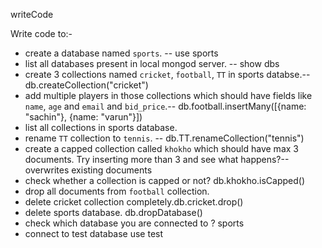 writeCode

Write code to:-

- create a database named `sports`. -- use sports
- list all databases present in local mongod server. -- show dbs
- create 3 collections named `cricket`, `football`, `TT` in sports databse.-- db.createCollection("cricket")
- add multiple players in those collections which should have fields like `name`, `age` and `email` and `bid_price`.--
  db.football.insertMany([{name: "sachin"}, {name: "varun"}])
- list all collections in sports database.
- rename `TT` collection to `tennis`. -- db.TT.renameCollection("tennis")
- create a capped collection called `khokho` which should have max 3 documents.
  Try inserting more than 3 and see what happens?-- overwrites existing documents
- check whether a collection is capped or not? db.khokho.isCapped()
- drop all documents from `football` collection.
- delete cricket collection completely.db.cricket.drop()
- delete sports database. db.dropDatabase()
- check which database you are connected to ? sports
- connect to test database use test
